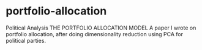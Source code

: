 # portfolio-allocation
Political Analysis
 THE PORTFOLIO ALLOCATION MODEL 
A paper I wrote on portfolio allocation, after doing dimensionality reduction using PCA for political parties.

